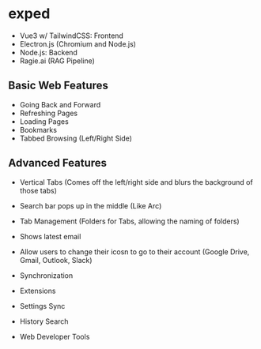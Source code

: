 # exped

- Vue3 w/ TailwindCSS: Frontend
- Electron.js (Chromium and Node.js)
- Node.js: Backend
- Ragie.ai (RAG Pipeline)

## Basic Web Features
- Going Back and Forward
- Refreshing Pages
- Loading Pages
- Bookmarks
- Tabbed Browsing (Left/Right Side)

## Advanced Features
- Vertical Tabs (Comes off the left/right side and blurs the background of those tabs)
- Search bar pops up in the middle (Like Arc)
- Tab Management (Folders for Tabs, allowing the naming of folders)
- Shows latest email
- Allow users to change their icosn to go to their account (Google Drive, Gmail, Outlook, Slack)

- Synchronization
- Extensions
- Settings Sync
- History Search
- Web Developer Tools